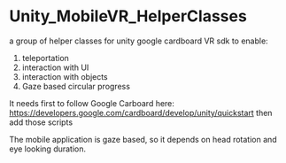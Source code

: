 # Unity_MobileVR_HelperClasses
a group of helper classes for unity google cardboard VR sdk to enable:
1. teleportation
2. interaction with UI
3. interaction with objects
4. Gaze based circular progress

It needs first to follow Google Carboard here: https://developers.google.com/cardboard/develop/unity/quickstart 
then add those scripts

The mobile application is gaze based, so it depends on head rotation and eye looking duration.

